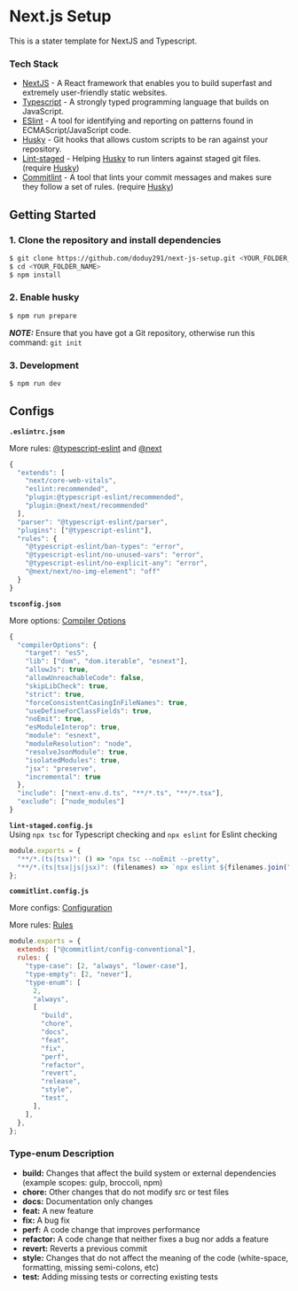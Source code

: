 # Next.js Setup

This is a stater template for NextJS and Typescript.

### Tech Stack

- [NextJS](https://nextjs.org) - A React framework that enables you to build superfast and extremely user-friendly static websites.
- [Typescript](https://www.typescriptlang.org) - A strongly typed programming language that builds on JavaScript.
- [ESlint](https://eslint.org) - A tool for identifying and reporting on patterns found in ECMAScript/JavaScript code.
- [Husky](https://www.npmjs.com/package/husky) - Git hooks that allows custom scripts to be ran against your repository.
- [Lint-staged](https://github.com/okonet/lint-staged) - Helping [Husky](https://www.npmjs.com/package/husky) to run linters against staged git files. (require [Husky](https://www.npmjs.com/package/husky))
- [Commitlint](https://commitlint.js.org/#/) - A tool that lints your commit messages and makes sure they follow a set of rules. (require [Husky](https://www.npmjs.com/package/husky))

## Getting Started

### 1. Clone the repository and install dependencies

```bash
$ git clone https://github.com/doduy291/next-js-setup.git <YOUR_FOLDER_NAME>
$ cd <YOUR_FOLDER_NAME>
$ npm install
```

### 2. Enable husky

```bash
$ npm run prepare
```

**_NOTE:_** Ensure that you have got a Git repository, otherwise run this command: `git init`

### 3. Development

```bash
$ npm run dev
```

## Configs

**`.eslintrc.json`**
<br>

More rules: [@typescript-eslint](https://typescript-eslint.io/rules/) and [@next](https://nextjs.org/docs/basic-features/eslint#eslint-plugin)

```js
{
  "extends": [
    "next/core-web-vitals",
    "eslint:recommended",
    "plugin:@typescript-eslint/recommended",
    "plugin:@next/next/recommended"
  ],
  "parser": "@typescript-eslint/parser",
  "plugins": ["@typescript-eslint"],
  "rules": {
    "@typescript-eslint/ban-types": "error",
    "@typescript-eslint/no-unused-vars": "error",
    "@typescript-eslint/no-explicit-any": "error",
    "@next/next/no-img-element": "off"
  }
}
```

**`tsconfig.json`**
<br>

More options: [Compiler Options](https://www.typescriptlang.org/tsconfig)

```js
{
  "compilerOptions": {
    "target": "es5",
    "lib": ["dom", "dom.iterable", "esnext"],
    "allowJs": true,
    "allowUnreachableCode": false,
    "skipLibCheck": true,
    "strict": true,
    "forceConsistentCasingInFileNames": true,
    "useDefineForClassFields": true,
    "noEmit": true,
    "esModuleInterop": true,
    "module": "esnext",
    "moduleResolution": "node",
    "resolveJsonModule": true,
    "isolatedModules": true,
    "jsx": "preserve",
    "incremental": true
  },
  "include": ["next-env.d.ts", "**/*.ts", "**/*.tsx"],
  "exclude": ["node_modules"]
}
```

**`lint-staged.config.js`**
<br>
Using `npx tsc` for Typescript checking and `npx eslint` for Eslint checking

```js
module.exports = {
  "**/*.(ts|tsx)": () => "npx tsc --noEmit --pretty",
  "**/*.(ts|tsx|js|jsx)": (filenames) => `npx eslint ${filenames.join(" ")}`,
};
```

**`commitlint.config.js`**
<br>

More configs: [Configuration](https://commitlint.js.org/#/reference-configuration?id=configuration)

More rules: [Rules](https://commitlint.js.org/#/reference-rules?id=rules)

```js
module.exports = {
  extends: ["@commitlint/config-conventional"],
  rules: {
    "type-case": [2, "always", "lower-case"],
    "type-empty": [2, "never"],
    "type-enum": [
      2,
      "always",
      [
        "build",
        "chore",
        "docs",
        "feat",
        "fix",
        "perf",
        "refactor",
        "revert",
        "release",
        "style",
        "test",
      ],
    ],
  },
};
```

### Type-enum Description

- **build:** Changes that affect the build system or external dependencies (example scopes: gulp, broccoli, npm)
- **chore:** Other changes that do not modify src or test files
- **docs:** Documentation only changes
- **feat:** A new feature
- **fix:** A bug fix
- **perf:** A code change that improves performance
- **refactor:** A code change that neither fixes a bug nor adds a feature
- **revert:** Reverts a previous commit
- **style:** Changes that do not affect the meaning of the code (white-space, formatting, missing semi-colons, etc)
- **test:** Adding missing tests or correcting existing tests
